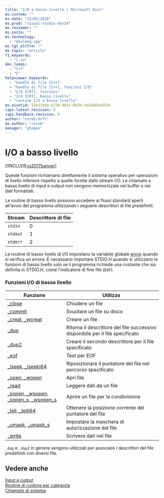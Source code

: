 ```yaml
---
title: "I/O a basso livello | Microsoft Docs"
ms.custom: ""
ms.date: "12/05/2016"
ms.prod: "visual-studio-dev14"
ms.reviewer: ""
ms.suite: ""
ms.technology: 
  - "devlang-cpp"
ms.tgt_pltfrm: ""
ms.topic: "article"
f1_keywords: 
  - "c.io"
dev_langs: 
  - "C++"
  - "C"
helpviewer_keywords: 
  - "handle di file [C++]"
  - "handle di file [C++], funzioni I/O"
  - "I/O [CRT], funzioni"
  - "I/O [CRT], basso livello"
  - "routine I/O a basso livello"
ms.assetid: 53e11bdd-6720-481c-8b2b-3a3a569ed534
caps.latest.revision: 9
caps.handback.revision: 9
author: "corob-msft"
ms.author: "corob"
manager: "ghogen"
---
```

# I/O a basso livello
[!INCLUDE[vs2017banner](../assembler/inline/includes/vs2017banner.md)]

Queste funzioni richiamano direttamente il sistema operativo per operazioni di livello inferiore rispetto a quelle fornite dallo stream I\/O.  Le chiamate a basso livello di input e output non vengono memorizzate nel buffer o nei dati formattati.  
  
 Le routine di basso livello possono accedere ai flussi standard aperti all'avvio del programma utilizzando i seguenti descrittori di file predefiniti.  
  
|Stream|Descrittore di file|  
|------------|-------------------------|  
|`stdin`|0|  
|`stdout`|1|  
|`stderr`|2|  
  
 Le routine di basso livello di I\/O impostano la variabile globale [errno](../c-runtime-library/errno-doserrno-sys-errlist-and-sys-nerr.md) quando si verifica un errore.  È necessario importare STDIO.H quando si utilizzano le funzioni di basso livello solo se il programma richiede una costante che sia definita in STDIO.H, come l'indicatore di fine file \(`EOF`\).  
  
### Funzioni I\/O di basso livello  
  
|Funzione|Utilizzo|  
|--------------|--------------|  
|[\_close](../c-runtime-library/reference/close.md)|Chiudere un file|  
|[\_commit](../c-runtime-library/reference/commit.md)|Svuotare un file su disco|  
|[\_creat, \_wcreat](../c-runtime-library/reference/creat-wcreat.md)|Creare un file|  
|[\_dup](../c-runtime-library/reference/dup-dup2.md)|Ritorna il descrittore del file successivo disponibile per il file specificato|  
|[\_dup2](../c-runtime-library/reference/dup-dup2.md)|Creare il secondo descrittore per il file specificato|  
|[\_eof](../c-runtime-library/reference/eof.md)|Test per EOF|  
|[\_lseek, \_lseeki64](../c-runtime-library/reference/lseek-lseeki64.md)|Riposizionare il puntatore del file nel percorso specificato|  
|[\_open, \_wopen](../c-runtime-library/reference/open-wopen.md)|Apri file|  
|[\_read](../c-runtime-library/reference/read.md)|Leggere dati da un file|  
|[\_sopen, \_wsopen](../c-runtime-library/reference/sopen-wsopen.md), [\_sopen\_s, \_wsopen\_s](../c-runtime-library/reference/sopen-s-wsopen-s.md)|Aprire un file per la condivisione|  
|[\_tell, \_telli64](../c-runtime-library/reference/tell-telli64.md)|Ottenere la posizione corrente del puntatore del file|  
|[\_umask](../c-runtime-library/reference/umask.md), [\_umask\_s](../c-runtime-library/reference/umask-s.md)|Impostare la maschera di autorizzazione del file|  
|[\_write](../c-runtime-library/reference/write.md)|Scrivere dati nel file|  
  
 `_dup` e `_dup2` in genere vengono utilizzati per associare i descrittori del file predefiniti con diversi file.  
  
## Vedere anche  
 [Input e output](../c-runtime-library/input-and-output.md)   
 [Routine di runtime per categoria](../c-runtime-library/run-time-routines-by-category.md)   
 [Chiamate di sistema](../c-runtime-library/system-calls.md)